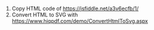 1. Copy HTML code of https://jsfiddle.net/a3v6ecfb/1/
2. Convert HTML to SVG with https://www.hiqpdf.com/demo/ConvertHtmlToSvg.aspx
